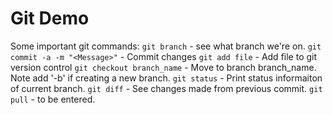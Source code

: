 # Git Demo

Some important git commands:
`git branch` - see what branch we're on.
`git commit -a -m "<Message>"` - Commit changes
`git add file` - Add file to git version control
`git checkout branch_name` - Move to branch branch_name. Note add '-b' if creating a new branch.
`git status` - Print status informaiton of current branch.
`git diff` - See changes made from previous commit.
`git pull` - to be entered.
